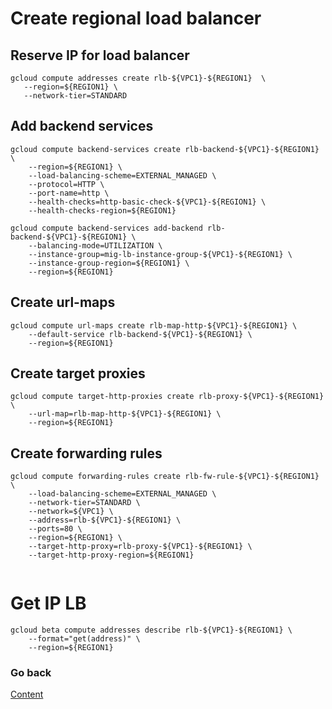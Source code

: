 # Create regional load balancer

## Reserve IP for load balancer

```
gcloud compute addresses create rlb-${VPC1}-${REGION1}  \
   --region=${REGION1} \
   --network-tier=STANDARD
```

## Add backend services
```
gcloud compute backend-services create rlb-backend-${VPC1}-${REGION1} \
    --region=${REGION1} \
    --load-balancing-scheme=EXTERNAL_MANAGED \
    --protocol=HTTP \
    --port-name=http \
    --health-checks=http-basic-check-${VPC1}-${REGION1} \
    --health-checks-region=${REGION1}
    
gcloud compute backend-services add-backend rlb-backend-${VPC1}-${REGION1} \
    --balancing-mode=UTILIZATION \
    --instance-group=mig-lb-instance-group-${VPC1}-${REGION1} \
    --instance-group-region=${REGION1} \
    --region=${REGION1}
```

## Create url-maps
```
gcloud compute url-maps create rlb-map-http-${VPC1}-${REGION1} \
    --default-service rlb-backend-${VPC1}-${REGION1} \
    --region=${REGION1}
```

## Create target proxies
```
gcloud compute target-http-proxies create rlb-proxy-${VPC1}-${REGION1} \
    --url-map=rlb-map-http-${VPC1}-${REGION1} \
    --region=${REGION1}

```

## Create forwarding rules
```
gcloud compute forwarding-rules create rlb-fw-rule-${VPC1}-${REGION1} \
    --load-balancing-scheme=EXTERNAL_MANAGED \
    --network-tier=STANDARD \
    --network=${VPC1} \
    --address=rlb-${VPC1}-${REGION1} \
    --ports=80 \
    --region=${REGION1} \
    --target-http-proxy=rlb-proxy-${VPC1}-${REGION1} \
    --target-http-proxy-region=${REGION1}
    

```

# Get IP LB
```
gcloud beta compute addresses describe rlb-${VPC1}-${REGION1} \
    --format="get(address)" \
    --region=${REGION1}
```

### Go back
[Content](https://github.com/adithaha/gcp-tutorial/blob/main/glb/readme.md)
